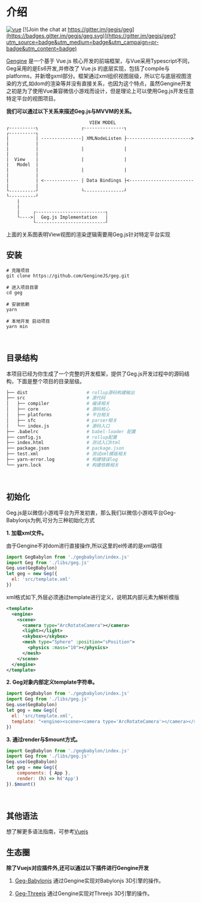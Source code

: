 # 介绍

[![vue](https://img.shields.io/badge/vue-2.6.10-brightgreen.svg)](https://github.com/vuejs/vue) [![Join the chat at https://gitter.im/gegjs/geg](https://badges.gitter.im/gegjs/geg.svg)](https://gitter.im/gegjs/geg?utm_source=badge&utm_medium=badge&utm_campaign=pr-badge&utm_content=badge)

<!-- <CodingAD /> -->

[Gengine](http://panjiachen.github.io/vue-element-admin) 是一个基于 Vue.js 核心开发的前端框架，与Vue采用Typescript不同，Geg采用的是Es6开发,并修改了 Vue.js 的底层实现，包括了compile与platforms，并新增gxml部分。框架通过xml组织视图层级，所以它与底层视图渲染的方式,如dom的渲染等并没有直接关系，也因为这个特点，虽然Gengine开发之初是为了使用Vue兼容微信小游戏而设计，但是理论上可以使用Geg.js开发任意特定平台的视图项目。

**我们可以通过以下关系来描述Geg.js与MVVM的关系。**
```          
                               VIEW MODEL
┌----------┐                ┌---------------┐                          ┌----------┐
|          | ---------------| XMLNodeListen ├------------------------> |          |
|          |                |               |                          |          |
|  View    |                |               |                          |   Model  |
|          |                |               |                          |          |
|          | <------------- | Data Bindings ├<------------------------ |          |
└----------┘                └---------------┘                          └----------┘
    |             
    |                          
    |     ┌--------------------------┐
    └---->|  Geg.js Implementation   |
          └--------------------------┘
```
上面的关系图表明View视图的渲染逻辑需要用Geg.js针对特定平台实现
<br/>

## 安装

```
# 克隆项目
git clone https://github.com/GengineJS/geg.git

# 进入项目目录
cd geg

# 安装依赖
yarn

# 本地开发 启动项目
yarn min
```

<br/>

## 目录结构

本项目已经为你生成了一个完整的开发框架，提供了Geg.js开发过程中的源码结构，下面是整个项目的目录层级。

```bash
├── dist                      # rollup源码构建输出
├── src                       # 源代码
│   ├── compiler              # 编译相关
│   ├── core                  # 源码核心
│   ├── platforms             # 平台相关
│   ├── sfc                   # parser相关
│   └── index.js              # 源码入口
├── .babelrc                  # babel-loader 配置
├── config.js                 # rollup配置
├── index.html                # 测试入口html
├── package.json              # package.json
├── test.xml                  # 测试xml模版相关
├── yarn-error.log            # 构建错误log
└── yarn.lock                 # 构建依赖相关
```
<br/>

## 初始化
Geg.js是以微信小游戏平台为开发初衷，那么我们以微信小游戏平台Geg-Babylonjs为例,可分为三种初始化方式

**1. 加载xml文件。**

由于Gengine不对dom进行直接操作,所以这里的el传递的是xml路径

```js
import GegBabylon from './gegbabylon/index.js'
import Geg from './libs/geg.js'
Geg.use(GegBabylon)
let geg = new Geg({
  el: 'src/template.xml'
})
```

xml格式如下,外层必须通过template进行定义，说明其内部元素为解析模版


```xml
<template>
  <engine>
    <scene>
      <camera type="ArcRotateCamera"></camera>
      <light></light>
      <skybox></skybox>
      <mesh type="Sphere" :position="sPosition">
        <physics :mass="10"></physics>
      </mesh>
    </scene>
  </engine>
</template>
```

**2. Geg对象内部定义template字符串。**

```js
import GegBabylon from './gegbabylon/index.js'
import Geg from './libs/geg.js'
Geg.use(GegBabylon)
let geg = new Geg({
  el: 'src/template.xml',
  template: "<engine><scene><camera type='ArcRotateCamera'></camera></scene></engine>"
})
```

**3. 通过render与$mount方式。**

```js
import GegBabylon from './gegbabylon/index.js'
import Geg from './libs/geg.js'
Geg.use(GegBabylon)
let geg = new Geg({
    components: { App },
    render: (h) => h('App')
}).$mount()
```

<br/>

## 其他语法
想了解更多语法指南，可参考[Vuejs](https://cn.vuejs.org/v2/guide/)

## 生态圈

**除了Vuejs对应插件外,还可以通过以下插件进行Gengine开发**

1. [Geg-Babylonjs](https://router.vuejs.org/) 通过Gengine实现对Babylonjs 3D引擎的操作。

2. [Geg-Threejs](https://vuex.vuejs.org/) 通过Gengine实现对Threejs 3D引擎的操作。

